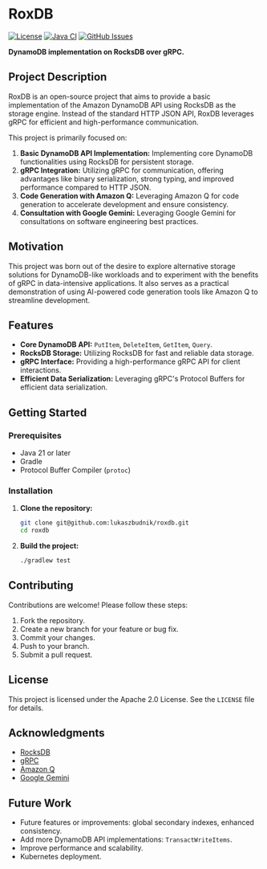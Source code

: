 # RoxDB

[![License](https://img.shields.io/badge/License-Apache%202.0-blue.svg)](https://opensource.org/licenses/Apache-2.0) [![Java CI](https://github.com/lukaszbudnik/roxdb/actions/workflows/gradle.yml/badge.svg)](https://github.com/lukaszbudnik/roxdb/actions/workflows/gradle.yml) [![GitHub Issues](https://img.shields.io/github/issues/lukaszbudnik/roxdb)](https://github.com/lukaszbudnik/roxdb/issues)

**DynamoDB implementation on RocksDB over gRPC.**

## Project Description

RoxDB is an open-source project that aims to provide a basic implementation of the Amazon DynamoDB API using RocksDB as the storage engine. Instead of the standard HTTP JSON API, RoxDB leverages gRPC for efficient and high-performance communication.

This project is primarily focused on:

1.  **Basic DynamoDB API Implementation:** Implementing core DynamoDB functionalities using RocksDB for persistent storage.
2.  **gRPC Integration:** Utilizing gRPC for communication, offering advantages like binary serialization, strong typing, and improved performance compared to HTTP JSON.
3.  **Code Generation with Amazon Q:** Leveraging Amazon Q for code generation to accelerate development and ensure consistency.
4.  **Consultation with Google Gemini:** Leveraging Google Gemini for consultations on software engineering best practices.

## Motivation

This project was born out of the desire to explore alternative storage solutions for DynamoDB-like workloads and to experiment with the benefits of gRPC in data-intensive applications. It also serves as a practical demonstration of using AI-powered code generation tools like Amazon Q to streamline development.

## Features

* **Core DynamoDB API:** `PutItem`, `DeleteItem`, `GetItem`, `Query`.
* **RocksDB Storage:** Utilizing RocksDB for fast and reliable data storage.
* **gRPC Interface:** Providing a high-performance gRPC API for client interactions.
* **Efficient Data Serialization:** Leveraging gRPC's Protocol Buffers for efficient data serialization.

## Getting Started

### Prerequisites

* Java 21 or later
* Gradle
* Protocol Buffer Compiler (`protoc`)

### Installation

1.  **Clone the repository:**

    ```bash
    git clone git@github.com:lukaszbudnik/roxdb.git
    cd roxdb
    ```

2.  **Build the project:**

    ```bash
    ./gradlew test
    ```

## Contributing

Contributions are welcome! Please follow these steps:

1.  Fork the repository.
2.  Create a new branch for your feature or bug fix.
3.  Commit your changes.
4.  Push to your branch.
5.  Submit a pull request.

## License

This project is licensed under the Apache 2.0 License. See the `LICENSE` file for details.

## Acknowledgments

* [RocksDB](https://rocksdb.org/)
* [gRPC](https://grpc.io/)
* [Amazon Q](https://aws.amazon.com/amazon-q/)
* [Google Gemini](https://gemini.google.com)

## Future Work

* Future features or improvements: global secondary indexes, enhanced consistency.
* Add more DynamoDB API implementations: `TransactWriteItems`.
* Improve performance and scalability.
* Kubernetes deployment.
